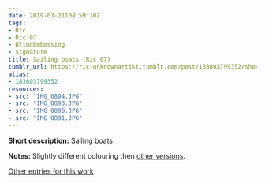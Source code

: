 ```yaml
---
date: 2019-03-21T08:59:10Z
tags:
- Ric
- Ric 07
- BlindEmbossing
- Signature
title: Sailing boats (Ric 07)
tumblr_url: https://ric-unknownartist.tumblr.com/post/183603799352/short-description-sailing-boats-notes-slightly
alias:
- 183603799352
resources:
- src: "IMG_0894.JPG"
- src: "IMG_0893.JPG"
- src: "IMG_0890.JPG"
- src: "IMG_0891.JPG"
---
```


**Short description:** Sailing boats

**Notes:** Slightly different colouring then [other versions](/tags/ric-07).

[Other entries for this work](/tags/ric-07)

